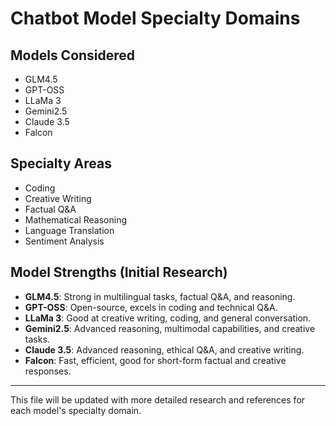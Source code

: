 # Chatbot Model Specialty Domains

## Models Considered
- GLM4.5
- GPT-OSS
- LLaMa 3
- Gemini2.5
- Claude 3.5
- Falcon

## Specialty Areas
- Coding
- Creative Writing
- Factual Q&A
- Mathematical Reasoning
- Language Translation
- Sentiment Analysis

## Model Strengths (Initial Research)
- **GLM4.5**: Strong in multilingual tasks, factual Q&A, and reasoning.
- **GPT-OSS**: Open-source, excels in coding and technical Q&A.
- **LLaMa 3**: Good at creative writing, coding, and general conversation.
- **Gemini2.5**: Advanced reasoning, multimodal capabilities, and creative tasks.
- **Claude 3.5**: Advanced reasoning, ethical Q&A, and creative writing.
- **Falcon**: Fast, efficient, good for short-form factual and creative responses.

---
This file will be updated with more detailed research and references for each model's specialty domain.
